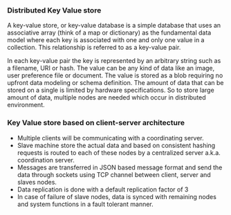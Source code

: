### Distributed Key Value store
A key-value store, or key-value database is a simple database that uses an associative array (think of a map or dictionary) as the fundamental data model where each key is associated with one and only one value in a collection. This relationship is referred to as a key-value pair.

In each key-value pair the key is represented by an arbitrary string such as a filename, URI or hash. The value can be any kind of data like an image, user preference file or document. The value is stored as a blob requiring no upfront data modeling or schema definition.
The amount of data that can be stored on a single is limited by hardware specifications. So to store large amount of data, multiple nodes are needed which occur in distributed environment.

### Key Value store based on client-server architecture 

- Multiple clients will be communicating with a coordinating server.
- Slave machine store the actual data and based on consistent hashing requests is routed to each of these nodes by a centralized server a.k.a. coordination server.
- Messages are transferred in JSON based message format and send the data through sockets using TCP channel between client, server and slaves nodes.
- Data replication is done with a default replication factor of 3
- In case of failure of slave nodes, data is synced with remaining nodes and system functions in a fault tolerant manner.
